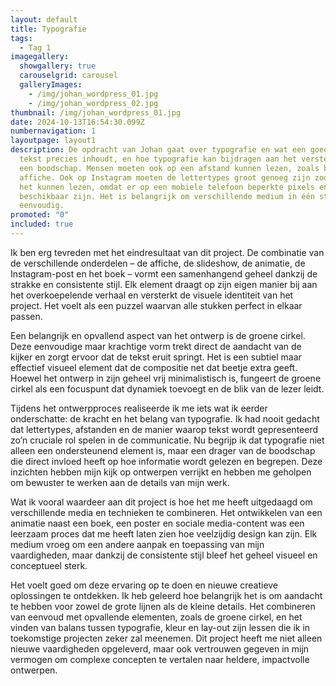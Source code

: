 ```yaml
---
layout: default
title: Typografie
tags:
  - Tag 1
imagegallery:
  showgallery: true
  carouselgrid: carousel
  galleryImages:
    - /img/johan_wordpress_01.jpg
    - /img/johan_wordpress_02.jpg
thumbnail: /img/johan_wordpress_01.jpg
date: 2024-10-13T16:54:30.099Z
numbernavigation: 1
layoutpage: layout1
description: De opdracht van Johan gaat over typografie en wat een goed leesbare
  tekst precies inhoudt, en hoe typografie kan bijdragen aan het versterken van
  een boodschap. Mensen moeten ook op een afstand kunnen lezen, zoals bij een
  affiche. Ook op Instagram moeten de lettertypes groot genoeg zijn zodat mensen
  het kunnen lezen, omdat er op een mobiele telefoon beperkte pixels en ruimte
  beschikbaar zijn. Het is belangrijk om verschillende medium in één stijl en
  eenvoudig.
promoted: "0"
included: true
---
```

Ik ben erg tevreden met het eindresultaat van dit project. De combinatie van de verschillende onderdelen – de affiche, de slideshow, de animatie, de Instagram-post en het boek – vormt een samenhangend geheel dankzij de strakke en consistente stijl. Elk element draagt op zijn eigen manier bij aan het overkoepelende verhaal en versterkt de visuele identiteit van het project. Het voelt als een puzzel waarvan alle stukken perfect in elkaar passen.

Een belangrijk en opvallend aspect van het ontwerp is de groene cirkel. Deze eenvoudige maar krachtige vorm trekt direct de aandacht van de kijker en zorgt ervoor dat de tekst eruit springt. Het is een subtiel maar effectief visueel element dat de compositie net dat beetje extra geeft. Hoewel het ontwerp in zijn geheel vrij minimalistisch is, fungeert de groene cirkel als een focuspunt dat dynamiek toevoegt en de blik van de lezer leidt.

Tijdens het ontwerpproces realiseerde ik me iets wat ik eerder onderschatte: de kracht en het belang van typografie. Ik had nooit gedacht dat lettertypes, afstanden en de manier waarop tekst wordt gepresenteerd zo’n cruciale rol spelen in de communicatie. Nu begrijp ik dat typografie niet alleen een ondersteunend element is, maar een drager van de boodschap die direct invloed heeft op hoe informatie wordt gelezen en begrepen. Deze inzichten hebben mijn kijk op ontwerpen verrijkt en hebben me geholpen om bewuster te werken aan de details van mijn werk.

Wat ik vooral waardeer aan dit project is hoe het me heeft uitgedaagd om verschillende media en technieken te combineren. Het ontwikkelen van een animatie naast een boek, een poster en sociale media-content was een leerzaam proces dat me heeft laten zien hoe veelzijdig design kan zijn. Elk medium vroeg om een andere aanpak en toepassing van mijn vaardigheden, maar dankzij de consistente stijl bleef het geheel visueel en conceptueel sterk.

Het voelt goed om deze ervaring op te doen en nieuwe creatieve oplossingen te ontdekken. Ik heb geleerd hoe belangrijk het is om aandacht te hebben voor zowel de grote lijnen als de kleine details. Het combineren van eenvoud met opvallende elementen, zoals de groene cirkel, en het vinden van balans tussen typografie, kleur en lay-out zijn lessen die ik in toekomstige projecten zeker zal meenemen. Dit project heeft me niet alleen nieuwe vaardigheden opgeleverd, maar ook vertrouwen gegeven in mijn vermogen om complexe concepten te vertalen naar heldere, impactvolle ontwerpen.